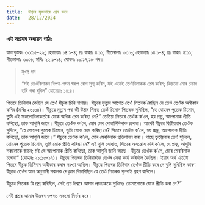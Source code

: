 ```yaml
---
title:  ঈশ্বৰে মুক্তভাৱে প্ৰেম কৰে
date:   28/12/2024
---
```


### এই সপ্তাহৰ অধ্যয়ন পাঠঃ

যাত্ৰাপুস্তকঃ ৩৩:১৫-২২; হোচেয়াঃ ১৪:১-৪; প্ৰঃ বাক্যঃ ৪:১১; গীতমালাঃ ৩৩:৬; হোচেয়াঃ ১৪:১-৪; প্ৰঃ বাক্যঃ ৪:১১; গীতমালাঃ ৩৩:৬; মথিঃ ২২:১-১৪; যোহনঃ ১০:১৭,১৮ পদ।

> <p>মুখস্থ পদ</p>
> “মই তেওঁবিলাকৰ বিপথ-গমন স্বৰূপ ৰোগ সুস্থ কৰিম, মই এনেই তেওঁবিলাকক প্ৰেম কৰিম; কিয়নো মোৰ ক্ৰোধ তৰি পৰা ঘূৰিল” হোচেয়াঃ ১৪:৪।

পিতৰে তিনিবাৰ কৈছিল যে তেওঁ যীচুক চিনি নাপায়। যীচুৱে মৃত্যুৰ আগেত তেওঁ পিতৰক কৈছিল যে তেওঁ তেওঁক অস্বীকাৰ কৰিব (মথিঃ ২৬:৩৪)। যীচুৱে মৃত্যুৰ পৰা জী উঠাৰ পিছত তেওঁ চিমোন পিতৰক সুধিছিল, “হে যোহনৰ পুতেক চিমোন, তুমি এই সকলোবিলাকতকৈ মোক অধিক প্ৰেম কৰিছা নে?” তেতিয়া পিতৰে তেওঁক ক’লে, হয় প্ৰভু, আপোনাক প্ৰীতি কৰিছো, তাক আপুনি জানে। যীচুৱে তেওঁক ক’লে, মোৰ মেৰ পোৱালিবিলাক চৰোৱা। আকৌ যীচুৱে দ্বিতীয়বাৰ তেওঁক সুধিলে, “হে যোহনৰ পুতেক চিমোন, তুমি মোক প্ৰেম কৰিছা নে? পিতৰে তেওঁক ক’লে, হয় প্ৰভু, আপোনাক প্ৰীতি কৰিছো, তাক আপুনি জানে।” যীচুৱে তেওঁক ক’লে, মোৰ মেৰবিলাক প্ৰতিপালন কৰা। পাছে তৃতীয়বাৰ তেওঁ সুধিলে, যোহনৰ পুতেক চিমোন, তুমি মোক প্ৰীতি কৰিছা নে? এই বুলি সোধাত, পিতৰে অসন্তোষ কৰি ক’লে, হে প্ৰভু, আপুনি সকলোকে জানে; মই যে আপোনাক প্ৰীতি কৰিছো, তাক আপুনি জানি আছে। যীচুৱে তেওঁক ক’লে, মোৰ মেৰবিলাক চৰোৱা” (যোহনঃ ২১:১৫-১৭)। যীচুৱে পিতৰক তিনিবাৰকৈ তেওঁৰ সেৱা কাৰ্য কৰিবলৈ কৈছিল। ইয়াৰ অৰ্থ এইটো পিতৰে যীচুক তিনিবাৰ অস্বীকাৰ কৰাৰ সংখ্যা আছিল। যীচুৱে পিতৰক তিনিবাৰ তেওঁক প্ৰীতি কৰে নে বুলি সুধিছিল কাৰণ যীচুৱে তেওঁৰ আন অনুগামী সকলক দেখুৱাব বিচাৰিছিল যে তেওঁ পিতৰক পুনৰাই গ্ৰহণ কৰিলে।

যীচুৱে পিতৰক যি প্ৰশ্ন কৰিছিল, সেই প্ৰশ্ন ঈশ্বৰে আমাৰ প্ৰত্যেককে সুধিছেঃ তোমালোকে মোক প্ৰীতি কৰা নে?”

সেই প্ৰশ্নৰ আমাৰ উত্তৰৰ ওপৰত সকলো নিৰ্ভৰ কৰে।